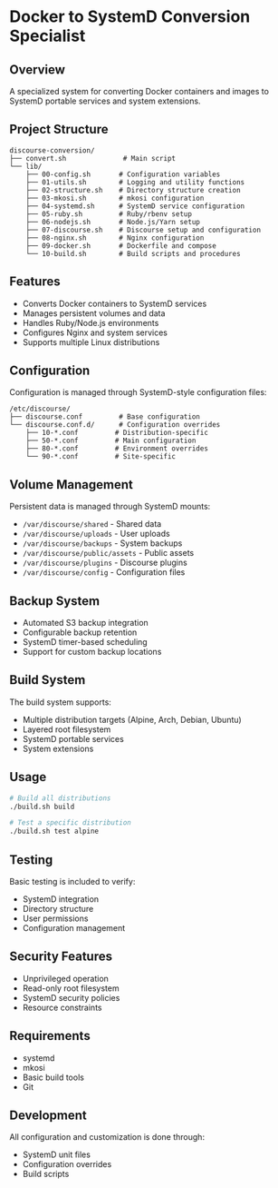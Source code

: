 
# Docker to SystemD Conversion Specialist

## Overview
A specialized system for converting Docker containers and images to SystemD portable services and system extensions.

## Project Structure
```
discourse-conversion/
├── convert.sh              # Main script
└── lib/
    ├── 00-config.sh       # Configuration variables
    ├── 01-utils.sh        # Logging and utility functions
    ├── 02-structure.sh    # Directory structure creation
    ├── 03-mkosi.sh        # mkosi configuration
    ├── 04-systemd.sh      # SystemD service configuration
    ├── 05-ruby.sh         # Ruby/rbenv setup
    ├── 06-nodejs.sh       # Node.js/Yarn setup
    ├── 07-discourse.sh    # Discourse setup and configuration
    ├── 08-nginx.sh        # Nginx configuration
    ├── 09-docker.sh       # Dockerfile and compose
    └── 10-build.sh        # Build scripts and procedures
```

## Features
- Converts Docker containers to SystemD services
- Manages persistent volumes and data
- Handles Ruby/Node.js environments
- Configures Nginx and system services
- Supports multiple Linux distributions

## Configuration
Configuration is managed through SystemD-style configuration files:

```
/etc/discourse/
├── discourse.conf         # Base configuration
└── discourse.conf.d/      # Configuration overrides
    ├── 10-*.conf         # Distribution-specific
    ├── 50-*.conf         # Main configuration
    ├── 80-*.conf         # Environment overrides
    └── 90-*.conf         # Site-specific
```

## Volume Management
Persistent data is managed through SystemD mounts:
- `/var/discourse/shared` - Shared data
- `/var/discourse/uploads` - User uploads
- `/var/discourse/backups` - System backups
- `/var/discourse/public/assets` - Public assets
- `/var/discourse/plugins` - Discourse plugins
- `/var/discourse/config` - Configuration files

## Backup System
- Automated S3 backup integration
- Configurable backup retention
- SystemD timer-based scheduling
- Support for custom backup locations

## Build System
The build system supports:
- Multiple distribution targets (Alpine, Arch, Debian, Ubuntu)
- Layered root filesystem
- SystemD portable services
- System extensions

## Usage
```bash
# Build all distributions
./build.sh build

# Test a specific distribution
./build.sh test alpine
```

## Testing
Basic testing is included to verify:
- SystemD integration
- Directory structure
- User permissions
- Configuration management

## Security Features
- Unprivileged operation
- Read-only root filesystem
- SystemD security policies
- Resource constraints

## Requirements
- systemd
- mkosi
- Basic build tools
- Git

## Development
All configuration and customization is done through:
- SystemD unit files
- Configuration overrides
- Build scripts
